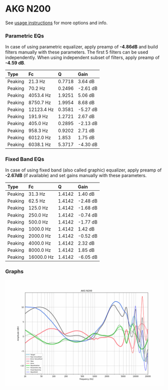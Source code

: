 # AKG N200
See [usage instructions](https://github.com/jaakkopasanen/AutoEq#usage) for more options and info.

### Parametric EQs
In case of using parametric equalizer, apply preamp of **-4.86dB** and build filters manually
with these parameters. The first 5 filters can be used independently.
When using independent subset of filters, apply preamp of **-4.59 dB**.

| Type    | Fc         |      Q | Gain     |
|:--------|:-----------|:-------|:---------|
| Peaking | 21.3 Hz    | 0.7718 | 3.64 dB  |
| Peaking | 70.2 Hz    | 0.2496 | -2.61 dB |
| Peaking | 4053.4 Hz  | 1.9251 | 5.06 dB  |
| Peaking | 8750.7 Hz  | 1.9954 | 8.68 dB  |
| Peaking | 12123.4 Hz | 0.3581 | -5.27 dB |
| Peaking | 191.9 Hz   | 1.2721 | 2.67 dB  |
| Peaking | 405.0 Hz   | 0.2895 | -2.13 dB |
| Peaking | 958.3 Hz   | 0.9202 | 2.71 dB  |
| Peaking | 6012.0 Hz  | 1.853  | 1.75 dB  |
| Peaking | 6038.1 Hz  | 5.3717 | -4.30 dB |

### Fixed Band EQs
In case of using fixed band (also called graphic) equalizer, apply preamp of **-2.67dB**
(if available) and set gains manually with these parameters.

| Type    | Fc         |      Q | Gain     |
|:--------|:-----------|:-------|:---------|
| Peaking | 31.3 Hz    | 1.4142 | 1.40 dB  |
| Peaking | 62.5 Hz    | 1.4142 | -2.48 dB |
| Peaking | 125.0 Hz   | 1.4142 | -1.68 dB |
| Peaking | 250.0 Hz   | 1.4142 | -0.74 dB |
| Peaking | 500.0 Hz   | 1.4142 | -1.77 dB |
| Peaking | 1000.0 Hz  | 1.4142 | 1.42 dB  |
| Peaking | 2000.0 Hz  | 1.4142 | -0.52 dB |
| Peaking | 4000.0 Hz  | 1.4142 | 2.32 dB  |
| Peaking | 8000.0 Hz  | 1.4142 | 1.85 dB  |
| Peaking | 16000.0 Hz | 1.4142 | -6.05 dB |

### Graphs
![](./AKG%20N200.png)